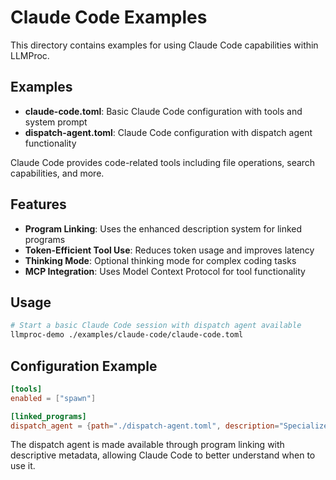 # Claude Code Examples

This directory contains examples for using Claude Code capabilities within LLMProc.

## Examples

- **claude-code.toml**: Basic Claude Code configuration with tools and system prompt
- **dispatch-agent.toml**: Claude Code configuration with dispatch agent functionality

Claude Code provides code-related tools including file operations, search capabilities, and more.

## Features

- **Program Linking**: Uses the enhanced description system for linked programs
- **Token-Efficient Tool Use**: Reduces token usage and improves latency
- **Thinking Mode**: Optional thinking mode for complex coding tasks
- **MCP Integration**: Uses Model Context Protocol for tool functionality

## Usage

```bash
# Start a basic Claude Code session with dispatch agent available
llmproc-demo ./examples/claude-code/claude-code.toml
```

## Configuration Example

```toml
[tools]
enabled = ["spawn"]

[linked_programs]
dispatch_agent = {path="./dispatch-agent.toml", description="Specialized agent for searching and exploring codebases efficiently"}
```

The dispatch agent is made available through program linking with descriptive metadata, allowing Claude Code to better understand when to use it.